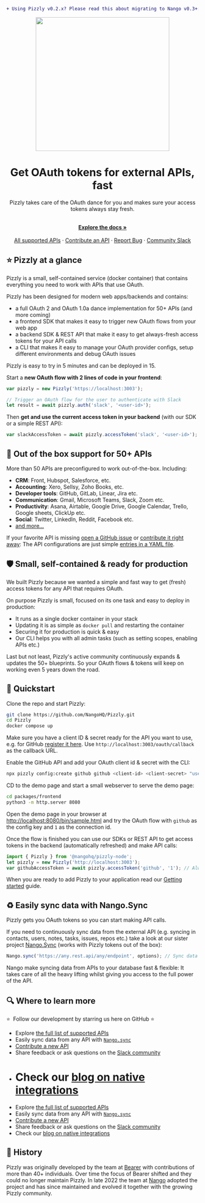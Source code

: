 ```diff
+ Using Pizzly v0.2.x? Please read this about migrating to Nango v0.3+: https://docs.nango.dev/pizzly/migration +
```

<div align="center">
  
<img src="/assets/pizzly-logo.png?raw=true" width="350">

</div>

<h1 align="center">Get OAuth tokens for external APIs, fast</h1>

<div align="center">
Pizzly takes care of the OAuth dance for you and makes sure your access tokens always stay fresh.
</div>

<p align="center">
    <br />
    <a href="https://docs.nango.dev/pizzly" rel="dofollow"><strong>Explore the docs »</strong></a>
    <br />

  <br/>
    <a href="https://nango.dev/oauth-providers">All supported APIs</a>
    ·
    <a href="https://docs.nango.dev/pizzly/contribute-api">Contribute an API</a>
    ·
    <a href="https://github.com/nangohq/nango/issues">Report Bug</a>
    ·
    <a href="https://nango.dev/slack">Community Slack</a>
</p>

## ⭐ Pizzly at a glance

Pizzly is a small, self-contained service (docker container) that contains everything you need to work with APIs that use OAuth.

Pizzly has been designed for modern web apps/backends and contains:

-   a full OAuth 2 and OAuth 1.0a dance implementation for 50+ APIs (and more coming)
-   a frontend SDK that makes it easy to trigger new OAuth flows from your web app
-   a backend SDK & REST API that make it easy to get always-fresh access tokens for your API calls
-   a CLI that makes it easy to manage your OAuth provider configs, setup different environments and debug OAuth issues

Pizzly is easy to try in 5 minutes and can be deployed in 15.

Start a **new OAuth flow with 2 lines of code in your frontend**:

```ts
var pizzly = new Pizzly('https://localhost:3003');

// Trigger an OAuth flow for the user to authenticate with Slack
let result = await pizzly.auth('slack', '<user-id>');
```

Then **get and use the current access token in your backend** (with our SDK or a simple REST API):

```ts
var slackAccessToken = await pizzly.accessToken('slack', '<user-id>'); // Always fresh & ready to use
```

## 👾 Out of the box support for 50+ APIs

More than 50 APIs are preconfigured to work out-of-the-box. Including:

-   **CRM**: Front, Hubspot, Salesforce, etc.
-   **Accounting**: Xero, Sellsy, Zoho Books, etc.
-   **Developer tools**: GitHub, GitLab, Linear, Jira etc.
-   **Communication**: Gmail, Microsoft Teams, Slack, Zoom etc.
-   **Productivity**: Asana, Airtable, Google Drive, Google Calendar, Trello, Google sheets, ClickUp etc.
-   **Social**: Twitter, LinkedIn, Reddit, Facebook etc.
-   [and more...](https://nango.dev/oauth-providers)

If your favorite API is missing [open a GitHub issue](https://github.com/NangoHQ/Pizzly/issues/new) or [contribute it right away](https://docs.nango.dev/pizzly/contribute-api): The API configurations are just simple [entries in a YAML file](https://www.nango.dev/oauth-providers).

## 🛡️ Small, self-contained & ready for production

We built Pizzly because we wanted a simple and fast way to get (fresh) access tokens for any API that requires OAuth.

On purpose Pizzly is small, focused on its one task and easy to deploy in production:

-   It runs as a single docker container in your stack
-   Updating it is as simple as `docker pull` and restarting the container
-   Securing it for production is quick & easy
-   Our CLI helps you with all admin tasks (such as setting scopes, enabling APIs etc.)

Last but not least, Pizzly's active community continuously expands & updates the 50+ blueprints. So your OAuth flows & tokens will keep on working even 5 years down the road.

## 🚀 Quickstart

Clone the repo and start Pizzly:

```bash
git clone https://github.com/NangoHQ/Pizzly.git
cd Pizzly
docker compose up
```

Make sure you have a client ID & secret ready for the API you want to use, e.g. for GitHub [register it here](https://docs.github.com/en/developers/apps/building-oauth-apps/creating-an-oauth-app). Use `http://localhost:3003/oauth/callback` as the callback URL.

Enable the GitHub API and add your OAuth client id & secret with the CLI:

```bash
npx pizzly config:create github github <client-id> <client-secret> "user,public_repo"
```

CD to the demo page and start a small webserver to serve the demo page:

```bash
cd packages/frontend
python3 -m http.server 8080
```

Open the demo page in your browser at [http://localhost:8080/bin/sample.html](http://localhost:8080/bin/sample.html) and try the OAuth flow with `github` as the config key and `1` as the connection id.

Once the flow is finished you can use our SDKs or REST API to get access tokens in the backend (automatically refreshed) and make API calls:

```ts
import { Pizzly } from '@nangohq/pizzly-node';
let pizzly = new Pizzly('http://localhost:3003');
var githubAccessToken = await pizzly.accessToken('github', '1'); // Always fresh & ready to use
```

When you are ready to add Pizzly to your application read our [Getting started](https://docs.nango.dev/pizzly/getting-started) guide.

## ♻️ Easily sync data with Nango.Sync

Pizzly gets you OAuth tokens so you can start making API calls.

If you need to continuously sync data from the external API (e.g. syncing in contacts, users, notes, tasks, issues, repos etc.) take a look at our sister project [Nango.Sync](https://github.com/NangoHQ/nango) (works with Pizzly tokens out of the box):

```ts
Nango.sync('https://any.rest.api/any/endpoint', options); // Sync data from endpoint to your DB & keep it fresh
```

Nango make syncing data from APIs to your database fast & flexible: It takes care of all the heavy lifting whilst giving you access to the full power of the API.

## 🔍 Where to learn more

⭐  Follow our development by starring us here on GitHub ⭐

-   Explore [the full list of supported APIs](https://nango.dev/oauth-providers)
-   Easily sync data from any API with [`Nango.sync`](https://github.com/NangoHQ/nango)
-   [Contribute a new API](https://docs.nango.dev/pizzly/contribute-api)
-   Share feedback or ask questions on the [Slack community](https://nango.dev/slack)
-   # Check our [blog on native integrations](https://www.nango.dev/blog)
-   Explore [the full list of supported APIs](https://www.nango.dev/oauth-providers)
-   Easily sync data from any API with [`Nango.sync`](https://github.com/NangoHQ/nango)
-   [Contribute a new API](https://docs.nango.dev/pizzly/contribute-api)
-   Share feedback or ask questions on the [Slack community](https://nango.dev/slack)
-   Check our [blog on native integrations](https://www.nango.dev/blog)

## 🐻 History

Pizzly was originally developed by the team at [Bearer](https://www.bearer.com/?ref=pizzly) with contributions of more than 40+ individuals. Over time the focus of Bearer shifted and they could no longer maintain Pizzly. In late 2022 the team at [Nango](https://www.nango.dev) adopted the project and has since maintained and evolved it together with the growing Pizzly community.
